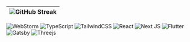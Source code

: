 |![GitHub Streak](https://streak-stats.demolab.com/?user=lnngn&card_width=1000&theme=transparent&hide_border=true&hide_longest_streak=true&hide_total_contributions=false&border_radius=0)|
| :---: |
![WebStorm](https://img.shields.io/badge/webstorm-143?style=for-the-badge&logo=webstorm&logoColor=black&color=black&labelColor=94d2bd)
![TypeScript](https://img.shields.io/badge/typescript-%23007ACC.svg?style=for-the-badge&logo=typescript&logoColor=black&color=black&labelColor=e9d8a6)
![TailwindCSS](https://img.shields.io/badge/tailwindcss-%2338B2AC.svg?style=for-the-badge&logo=tailwind-css&logoColor=black&color=black&labelColor=F49CBB)
![React](https://img.shields.io/badge/react-%2320232a.svg?style=for-the-badge&logo=react&logoColor=black&color=black&labelColor=64dfdf)
![Next JS](https://img.shields.io/badge/Next-black?style=for-the-badge&logo=next.js&logoColor=black&color=black&labelColor=D3C2CE)
![Flutter](https://img.shields.io/badge/Flutter-%2302569B.svg?style=for-the-badge&logo=Flutter&logoColor=black&color=black&labelColor=DEC1FF)
![Gatsby](https://img.shields.io/badge/Gatsby-%23663399.svg?style=for-the-badge&logo=gatsby&logoColor=black&color=black&labelColor=F4B860)
![Threejs](https://img.shields.io/badge/threejs-black?style=for-the-badge&logo=three.js&logoColor=black&color=black&labelColor=F72585)


